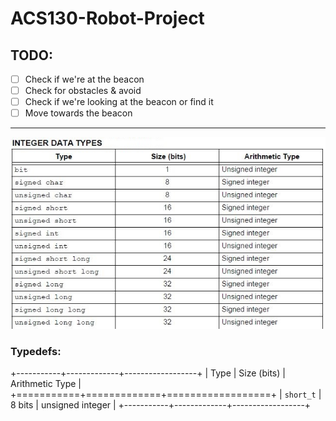 # ACS130-Robot-Project

## TODO:

- [ ] Check if we're at the beacon
- [ ] Check for obstacles & avoid
- [ ] Check if we're looking at the beacon or find it
- [ ] Move towards the beacon

---

![Table of the lengths of data types for the chip (from [stackoverflow](https://stackoverflow.com/questions/1706933/mplab-ide-data-type-sizes))](resources/mplabx_type_sizes.jpg)

### Typedefs:

+-----------+-------------+------------------+
| Type      | Size (bits) | Arithmetic Type  |
+===========+=============+==================+
| `short_t` | 8 bits      | unsigned integer |
+-----------+-------------+------------------+
